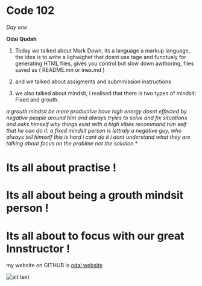 # Code 102
*Day one*

**Odai Qudah**

1. Today we talked about Mark Down, its a language a markup language, the idea is to write a lighwighet that dosnt use tage and functualy for generating HTML files, gives you control but slow down awthoring, files saved as ( README.mn or inex.md ) 



2. and we talked about assigments and submmission instructions

3. we also talked about mindsit, i realised that there is two types of mindsit: Fixed and grouth.

*a grouth mindsit be more productive have high energy dosnt effected by negative people around him and always tryies to solve and fix situations and asks himself why things exist with a high vibes recommand him self that he can do it.*
*a fixed mindsit person is lettraly a negative guy, who always tell himself this is hard i cant do it i dont understand what they are talking about focus on the problme not the solution.**


# Its all about practise !
# Its all about being a grouth mindsit person !
# Its all about to focus with our great Innstructor !


my website on GITHUB is [odai website](https://odai92.github.io/reading-notes/)

![alt text](odai.jpg)


